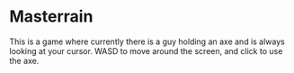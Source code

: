 # Masterrain
This is a game where currently there is a guy holding an axe and is always looking at your cursor.
WASD to move around the screen, and click to use the axe.
